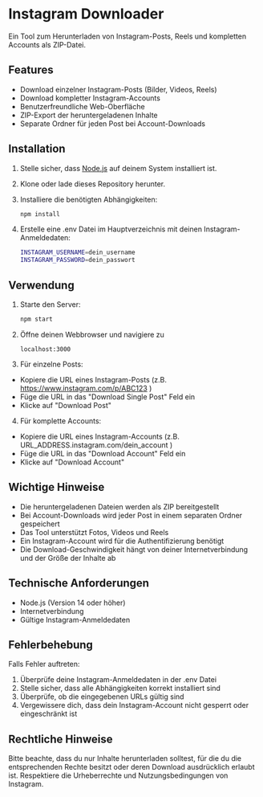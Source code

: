 # Instagram Downloader

Ein Tool zum Herunterladen von Instagram-Posts, Reels und kompletten Accounts als ZIP-Datei.

## Features

- Download einzelner Instagram-Posts (Bilder, Videos, Reels)
- Download kompletter Instagram-Accounts
- Benutzerfreundliche Web-Oberfläche
- ZIP-Export der heruntergeladenen Inhalte
- Separate Ordner für jeden Post bei Account-Downloads

## Installation

1. Stelle sicher, dass [Node.js](https://nodejs.org/) auf deinem System installiert ist.

2. Klone oder lade dieses Repository herunter.

3. Installiere die benötigten Abhängigkeiten:
   ```bash
   npm install

4. Erstelle eine .env Datei im Hauptverzeichnis mit deinen Instagram-Anmeldedaten:
   ```bash
   INSTAGRAM_USERNAME=dein_username
   INSTAGRAM_PASSWORD=dein_passwort

## Verwendung

1. Starte den Server:
   ```bash
   npm start

2. Öffne deinen Webbrowser und navigiere zu
    ```plaintext
    localhost:3000

3. Für einzelne Posts:
- Kopiere die URL eines Instagram-Posts (z.B. https://www.instagram.com/p/ABC123 )
- Füge die URL in das "Download Single Post" Feld ein
- Klicke auf "Download Post"

4. Für komplette Accounts:
- Kopiere die URL eines Instagram-Accounts (z.B. URL_ADDRESS.instagram.com/dein_account )
- Füge die URL in das "Download Account" Feld ein
- Klicke auf "Download Account"

## Wichtige Hinweise

- Die heruntergeladenen Dateien werden als ZIP bereitgestellt
- Bei Account-Downloads wird jeder Post in einem separaten Ordner gespeichert
- Das Tool unterstützt Fotos, Videos und Reels
- Ein Instagram-Account wird für die Authentifizierung benötigt
- Die Download-Geschwindigkeit hängt von deiner Internetverbindung und der Größe der Inhalte ab

## Technische Anforderungen
- Node.js (Version 14 oder höher)
- Internetverbindung
- Gültige Instagram-Anmeldedaten

## Fehlerbehebung
Falls Fehler auftreten:

1. Überprüfe deine Instagram-Anmeldedaten in der .env Datei
2. Stelle sicher, dass alle Abhängigkeiten korrekt installiert sind
3. Überprüfe, ob die eingegebenen URLs gültig sind
4. Vergewissere dich, dass dein Instagram-Account nicht gesperrt oder eingeschränkt ist

## Rechtliche Hinweise
Bitte beachte, dass du nur Inhalte herunterladen solltest, für die du die entsprechenden Rechte besitzt oder deren Download ausdrücklich erlaubt ist. Respektiere die Urheberrechte und Nutzungsbedingungen von Instagram.